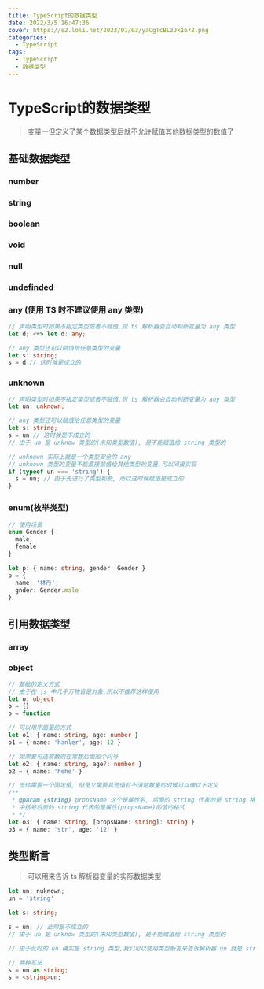 ```yaml
---
title: TypeScript的数据类型
date: 2022/3/5 16:47:36
cover: https://s2.loli.net/2023/01/03/yaCgTcBLzJk1672.png
categories:
  - TypeScript
tags:
  - TypeScript
  - 数据类型
---
```


# TypeScript的数据类型

> 变量一但定义了某个数据类型后就不允许赋值其他数据类型的数值了


## 基础数据类型

### number

### string

### boolean

### void

### null

### undefinded

### any (使用 TS 时不建议使用 any 类型)

```typescript
// 声明类型时如果不指定类型或者不赋值,则 ts 解析器会自动判断变量为 any 类型
let d; <=> let d: any;

// any 类型还可以赋值给任意类型的变量
let s: string;
s = d // 这时候是成立的
```

### unknown

```typescript
// 声明类型时如果不指定类型或者不赋值,则 ts 解析器会自动判断变量为 any 类型
let un: unknown;

// any 类型还可以赋值给任意类型的变量
let s: string;
s = un // 这时候是不成立的
// 由于 un 是 unknow 类型的(未知类型数值), 是不能赋值给 string 类型的

// unknown 实际上就是一个类型安全的 any
// unknown 类型的变量不能直接赋值给其他类型的变量,可以间接实现
if (typeof un === 'string') {
  s = un; // 由于先进行了类型判断, 所以这时候赋值是成立的
}
```

### enum(枚举类型)

```typescript
// 使用场景
enum Gender {
  male,
  female
}

let p: { name: string, gender: Gender }
p = {
  name: '林丹',
  gnder: Gender.male
}
```

## 引用数据类型

### array

### object

```typescript
// 基础的定义方式
// 由于在 js 中几乎万物皆是对象,所以不推荐这样使用
let o: object
o = {}
o = function

// 可以用字面量的方式
let o1: { name: string, age: number }
o1 = { name: 'hanler', age: 12 }

// 如果要可选常数则在常数后面加个问号
let o2: { name: string, age?: number }
o2 = { name: 'hehe' }

// 当你需要一个固定值, 但是又需要其他值且不清楚数量的时候可以像以下定义
/**
 * @param {string} propsName 这个是属性名, 后面的 string 代表的是 string 格式的属性名
 * 中括号后面的 string 代表的是属性(propsName)的值的格式
 * */
let o3: { name: string, [propsName: string]: string }
o3 = { name: 'str', age: '12' }
```

## 类型断言

> 可以用来告诉 ts 解析器变量的实际数据类型


```typescript
let un: nuknown;
un = 'string'

let s: string;

s = un; // 此时是不成立的
// 由于 un 是 unknow 类型的(未知类型数值), 是不能赋值给 string 类型的

// 由于此时的 un 确实是 string 类型,我们可以使用类型断言来告诉解析器 un 就是 string 类型的来解决解析器报错问题

// 两种写法
s = un as string;
s = <string>un;
```
